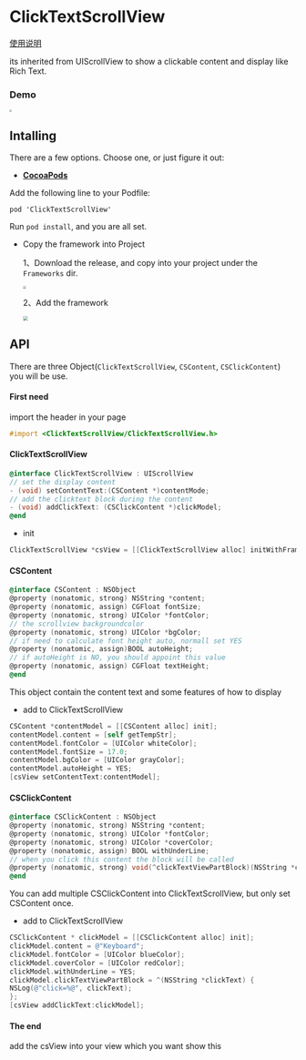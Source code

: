 # ClickTextScrollView
[使用说明](https://github.com/66543210/ClickTextScrollView/blob/master/README.CN.md)

its inherited from UIScrollView to show a clickable content and display like Rich Text.

### Demo

<img src="https://user-images.githubusercontent.com/35450350/115772093-4bd2b000-a3e1-11eb-819f-77a9c7e8325f.png" style="zoom:25%;" />

## Intalling

There are a few options. Choose one, or just figure it out:

- **[CocoaPods](https://cocoapods.org/)**

Add the following line to your Podfile:

```
pod 'ClickTextScrollView'
```

Run `pod install`, and you are all set.

- Copy the framework into Project

  1、Download the release, and copy into your project under the `Frameworks` dir.

  <img src="https://user-images.githubusercontent.com/35450350/115772221-6e64c900-a3e1-11eb-9b61-85e47387eaca.png" style="zoom:30%;" />

  2、Add the framework

  <img src="https://user-images.githubusercontent.com/35450350/115772317-89373d80-a3e1-11eb-94df-c5f8c0307689.png" style="zoom:50%;" />



## API

There are three Object(`ClickTextScrollView`, `CSContent`, `CSClickContent`) you will be use.

#### First need

import the header in your page

```objective-c
#import <ClickTextScrollView/ClickTextScrollView.h>
```



#### ClickTextScrollView

```objective-c
@interface ClickTextScrollView : UIScrollView
// set the display content
- (void) setContentText:(CSContent *)contentMode;
// add the clicktext block during the content
- (void) addClickText: (CSClickContent *)clickModel;
@end
```

- init

```objective-c
ClickTextScrollView *csView = [[ClickTextScrollView alloc] initWithFrame:CGRectMake(SCREEN_WIDTH * 0.1, SCREEN_HEIGHT * 0.25, SCREEN_WIDTH * 0.8, SCREEN_HEIGHT * 0.2)];
```



#### CSContent

```objective-c
@interface CSContent : NSObject
@property (nonatomic, strong) NSString *content;
@property (nonatomic, assign) CGFloat fontSize;
@property (nonatomic, strong) UIColor *fontColor;
// the scrollview backgroundcolor
@property (nonatomic, strong) UIColor *bgColor;
// if need to calculate font height auto, normall set YES
@property (nonatomic, assign)BOOL autoHeight;
// if autoHeight is NO, you should appoint this value
@property (nonatomic, assign) CGFloat textHeight;
@end
```

This object contain the content text and some features of how to display



- add to ClickTextScrollView

```objective-c
CSContent *contentModel = [[CSContent alloc] init];
contentModel.content = [self getTempStr];
contentModel.fontColor = [UIColor whiteColor];
contentModel.fontSize = 17.0;
contentModel.bgColor = [UIColor grayColor];
contentModel.autoHeight = YES;
[csView setContentText:contentModel];
```



#### CSClickContent

```objective-c
@interface CSClickContent : NSObject
@property (nonatomic, strong) NSString *content;
@property (nonatomic, strong) UIColor *fontColor;
@property (nonatomic, strong) UIColor *coverColor;
@property (nonatomic, assign) BOOL withUnderLine;
// when you click this content the block will be called
@property (nonatomic, strong) void(^clickTextViewPartBlock)(NSString *clickText);
@end
```



You can add multiple CSClickContent into ClickTextScrollView, but only set CSContent once.

- add to ClickTextScrollView

```objective-c
CSClickContent * clickModel = [[CSClickContent alloc] init];
clickModel.content = @"Keyboard";
clickModel.fontColor = [UIColor blueColor];
clickModel.coverColor = [UIColor redColor];
clickModel.withUnderLine = YES;
clickModel.clickTextViewPartBlock = ^(NSString *clickText) {
NSLog(@"click=%@", clickText);
};
[csView addClickText:clickModel];
```



#### The end

add the csView into your view which you want show this

